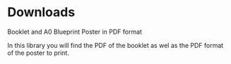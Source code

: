 # Downloads
Booklet and A0 Blueprint Poster in PDF format

In this library you will find the PDF of the booklet as wel as the PDF format of the poster to print.
